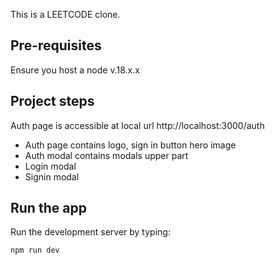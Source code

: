 This is a LEETCODE clone.

## Pre-requisites
Ensure you host a node v.18.x.x

## Project steps
Auth page is accessible at local url http://localhost:3000/auth

- Auth page contains logo, sign in button hero image
- Auth modal contains modals upper part
- Login modal
- Signin modal

## Run the app

Run the development server by typing:

```bash
npm run dev
```

